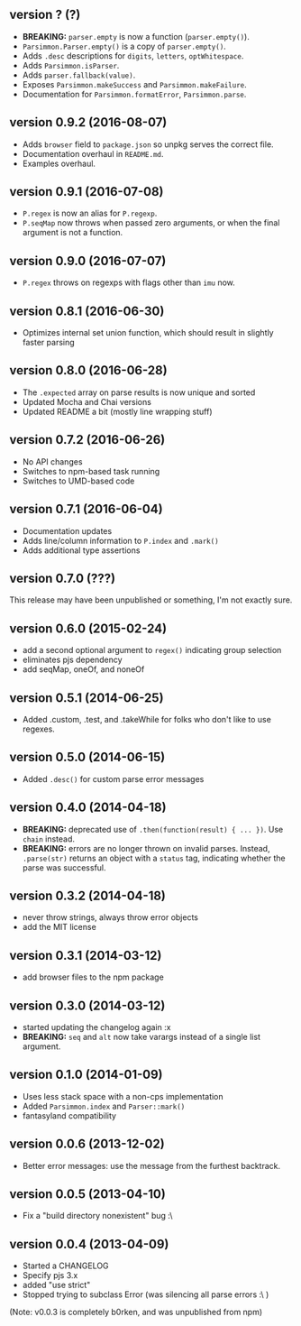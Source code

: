 ## version ? (?)

* **BREAKING:** `parser.empty` is now a function (`parser.empty()`).
* `Parsimmon.Parser.empty()` is a copy of `parser.empty()`.
* Adds `.desc` descriptions for `digits`, `letters`, `optWhitespace`.
* Adds `Parsimmon.isParser`.
* Adds `parser.fallback(value)`.
* Exposes `Parsimmon.makeSuccess` and `Parsimmon.makeFailure`.
* Documentation for `Parsimmon.formatError`, `Parsimmon.parse`.

## version 0.9.2 (2016-08-07)

* Adds `browser` field to `package.json` so unpkg serves the correct file.
* Documentation overhaul in `README.md`.
* Examples overhaul.

## version 0.9.1 (2016-07-08)

* `P.regex` is now an alias for `P.regexp`.
* `P.seqMap` now throws when passed zero arguments, or when the final argument is not a function.

## version 0.9.0 (2016-07-07)

* `P.regex` throws on regexps with flags other than `imu` now.

## version 0.8.1 (2016-06-30)

* Optimizes internal set union function, which should result in slightly faster parsing

## version 0.8.0 (2016-06-28)

* The `.expected` array on parse results is now unique and sorted
* Updated Mocha and Chai versions
* Updated README a bit (mostly line wrapping stuff)

## version 0.7.2 (2016-06-26)

* No API changes
* Switches to npm-based task running
* Switches to UMD-based code

## version 0.7.1 (2016-06-04)

* Documentation updates
* Adds line/column information to `P.index` and `.mark()`
* Adds additional type assertions

## version 0.7.0 (???)

This release may have been unpublished or something, I'm not exactly sure.

## version 0.6.0 (2015-02-24)

* add a second optional argument to `regex()` indicating group selection
* eliminates pjs dependency
* add seqMap, oneOf, and noneOf

## version 0.5.1 (2014-06-25)

* Added .custom, .test, and .takeWhile for folks who don't like to use regexes.

## version 0.5.0 (2014-06-15)

* Added `.desc()` for custom parse error messages

## version 0.4.0 (2014-04-18)

* **BREAKING:** deprecated use of `.then(function(result) { ... })`.  Use `chain` instead.
* **BREAKING:** errors are no longer thrown on invalid parses.  Instead, `.parse(str)` returns
  an object with a `status` tag, indicating whether the parse was successful.

## version 0.3.2 (2014-04-18)

* never throw strings, always throw error objects
* add the MIT license

## version 0.3.1 (2014-03-12)

* add browser files to the npm package

## version 0.3.0 (2014-03-12)

* started updating the changelog again :x
* **BREAKING:** `seq` and `alt` now take varargs instead of a single list argument.

## version 0.1.0 (2014-01-09)

* Uses less stack space with a non-cps implementation
* Added `Parsimmon.index` and `Parser::mark()`
* fantasyland compatibility

## version 0.0.6 (2013-12-02)

* Better error messages: use the message from the furthest backtrack.

## version 0.0.5 (2013-04-10)

* Fix a "build directory nonexistent" bug :\

## version 0.0.4 (2013-04-09)

* Started a CHANGELOG
* Specify pjs 3.x
* added "use strict"
* Stopped trying to subclass Error (was silencing all parse errors :\ )

(Note: v0.0.3 is completely b0rken, and was unpublished from npm)
